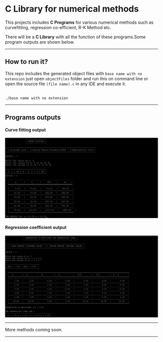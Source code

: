 # C Library for numerical methods

This projects includes **C Programs** for various numerical methods such as curvefitting, regression co-efficient, R-K Method etc.

There will be a **C Library** with all the function of these programs.Some program outputs are shown below.


---


## How to run it?

This repo includes the generated object files with `base name with no extension` just open `objectFiles` folder and run this on command line or open the source file `(file name).c` in any IDE and execute it.

```

./base name with no extension

```


---


## Programs outputs

#### Curve fitting output

![curvefitting output](outputImages/curvefitting.png)

#### Regression coefficient output

![regression output](outputImages/regression.png)



---


More methods coming soon.


---
